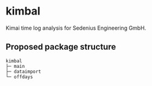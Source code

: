 kimbal
======

Kimai time log analysis for Sedenius Engineering GmbH.


Proposed package structure
--------------------------

```
kimbal
├─ main
├─ dataimport
└─ offdays
```
